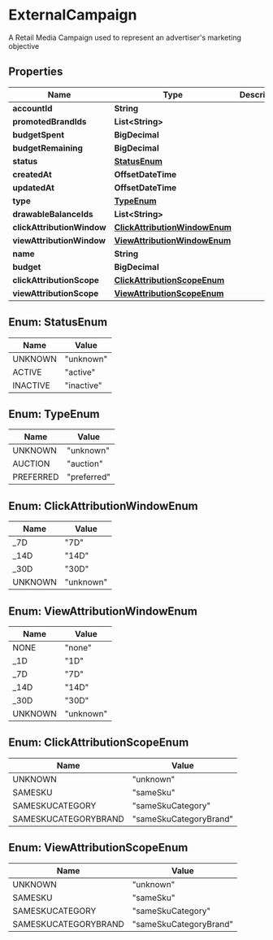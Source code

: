 

# ExternalCampaign

A Retail Media Campaign used to represent an advertiser's marketing objective

## Properties

| Name | Type | Description | Notes |
|------------ | ------------- | ------------- | -------------|
|**accountId** | **String** |  |  |
|**promotedBrandIds** | **List&lt;String&gt;** |  |  |
|**budgetSpent** | **BigDecimal** |  |  |
|**budgetRemaining** | **BigDecimal** |  |  |
|**status** | [**StatusEnum**](#StatusEnum) |  |  [optional] |
|**createdAt** | **OffsetDateTime** |  |  |
|**updatedAt** | **OffsetDateTime** |  |  |
|**type** | [**TypeEnum**](#TypeEnum) |  |  [optional] |
|**drawableBalanceIds** | **List&lt;String&gt;** |  |  [optional] |
|**clickAttributionWindow** | [**ClickAttributionWindowEnum**](#ClickAttributionWindowEnum) |  |  [optional] |
|**viewAttributionWindow** | [**ViewAttributionWindowEnum**](#ViewAttributionWindowEnum) |  |  [optional] |
|**name** | **String** |  |  |
|**budget** | **BigDecimal** |  |  [optional] |
|**clickAttributionScope** | [**ClickAttributionScopeEnum**](#ClickAttributionScopeEnum) |  |  [optional] |
|**viewAttributionScope** | [**ViewAttributionScopeEnum**](#ViewAttributionScopeEnum) |  |  [optional] |



## Enum: StatusEnum

| Name | Value |
|---- | -----|
| UNKNOWN | &quot;unknown&quot; |
| ACTIVE | &quot;active&quot; |
| INACTIVE | &quot;inactive&quot; |



## Enum: TypeEnum

| Name | Value |
|---- | -----|
| UNKNOWN | &quot;unknown&quot; |
| AUCTION | &quot;auction&quot; |
| PREFERRED | &quot;preferred&quot; |



## Enum: ClickAttributionWindowEnum

| Name | Value |
|---- | -----|
| _7D | &quot;7D&quot; |
| _14D | &quot;14D&quot; |
| _30D | &quot;30D&quot; |
| UNKNOWN | &quot;unknown&quot; |



## Enum: ViewAttributionWindowEnum

| Name | Value |
|---- | -----|
| NONE | &quot;none&quot; |
| _1D | &quot;1D&quot; |
| _7D | &quot;7D&quot; |
| _14D | &quot;14D&quot; |
| _30D | &quot;30D&quot; |
| UNKNOWN | &quot;unknown&quot; |



## Enum: ClickAttributionScopeEnum

| Name | Value |
|---- | -----|
| UNKNOWN | &quot;unknown&quot; |
| SAMESKU | &quot;sameSku&quot; |
| SAMESKUCATEGORY | &quot;sameSkuCategory&quot; |
| SAMESKUCATEGORYBRAND | &quot;sameSkuCategoryBrand&quot; |



## Enum: ViewAttributionScopeEnum

| Name | Value |
|---- | -----|
| UNKNOWN | &quot;unknown&quot; |
| SAMESKU | &quot;sameSku&quot; |
| SAMESKUCATEGORY | &quot;sameSkuCategory&quot; |
| SAMESKUCATEGORYBRAND | &quot;sameSkuCategoryBrand&quot; |



